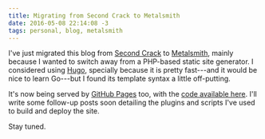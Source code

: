 ```yaml
---
title: Migrating from Second Crack to Metalsmith
date: 2016-05-08 22:14:08 -3
tags: personal, blog, metalsmith
---
```


I've just migrated this blog from [Second Crack](https://github.com/marcoarment/secondcrack) to [Metalsmith](http://www.metalsmith.io/), mainly because I wanted to switch away from a PHP-based static site generator. I considered using [Hugo](https://gohugo.io/), specially because it is pretty fast---and it would be nice to learn Go---but I found its template syntax a little off-putting.

It's now being served by [GitHub Pages](https://pages.github.com/) too, with the [code available here](https://github.com/rbardini/rbardini.github.io). I'll write some follow-up posts soon detailing the plugins and scripts I've used to build and deploy the site.

Stay tuned.
